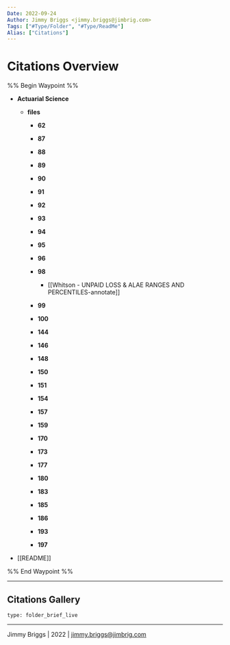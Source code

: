 ```yaml
---
Date: 2022-09-24
Author: Jimmy Briggs <jimmy.briggs@jimbrig.com>
Tags: ["#Type/Folder", "#Type/ReadMe"]
Alias: ["Citations"]
---
```


# Citations Overview

%% Begin Waypoint %%
- **Actuarial Science**
	- **files**
		- **62**

		- **87**

		- **88**

		- **89**

		- **90**

		- **91**

		- **92**

		- **93**

		- **94**

		- **95**

		- **96**

		- **98**
			- [[Whitson - UNPAID LOSS & ALAE RANGES AND PERCENTILES-annotate]]
		- **99**

		- **100**

		- **144**

		- **146**

		- **148**

		- **150**

		- **151**

		- **154**

		- **157**

		- **159**

		- **170**

		- **173**

		- **177**

		- **180**

		- **183**

		- **185**

		- **186**

		- **193**

		- **197**

- [[README]]

%% End Waypoint %%

***

## Citations Gallery

 
```ccard
type: folder_brief_live
```
 

***

Jimmy Briggs | 2022 | <jimmy.briggs@jimbrig.com>



